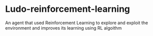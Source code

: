 # Ludo-reinforcement-learning
An agent that used Reinforcement Learning to explore and exploit the environment and improves its learning using RL algoithm
